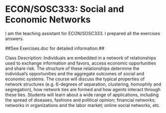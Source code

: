 # ECON/SOSC333: Social and Economic Networks
I am the teaching assistant for ECON/SOSC333. I prepared all the exercises answers. 

##See Exercises.doc for detailed information.##

	
Class Description: Individuals are embedded in a network of relationships used to exchange information and favors, access economic opportunities and share risk. The structure of these relationships determine the individual’s opportunities and the aggregate outcomes of social and economic systems. The course will discuss the typical properties of network structures (e.g. 6-degrees of separation, clustering, homophily and segregation), how network ties are formed and how agents interact through these ties. Students will learn about a wide range of applications, including the spread of diseases, fashions and political opinion; financial networks; networks in organizations and the labor market; online social networks, etc. 
